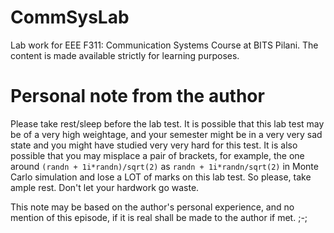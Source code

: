 # CommSysLab
Lab work for EEE F311: Communication Systems Course at BITS Pilani. The content is made available strictly for learning purposes.

# Personal note from the author
Please take rest/sleep before the lab test. It is possible that this lab test may be of a very high weightage, and your semester might be in a very very sad state and you might have studied very very hard for this test. It is also possible that you may misplace a pair of brackets, for example, the one around `(randn + 1i*randn)/sqrt(2)` as `randn + 1i*randn/sqrt(2)` in Monte Carlo simulation and lose a LOT of marks on this lab test. So please, take ample rest. Don't let your hardwork go waste. 

This note may be based on the author's personal experience, and no mention of this episode, if it is real shall be made to the author if met. ;-;
